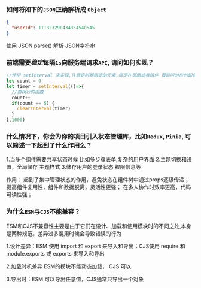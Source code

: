 ### 如何将如下的`JSON`正确解析成 `Object`
```json
{
  "userId": 111323290434354540545
}
```
使用 JSON.parse() 解析 JSON字符串

### 前端需要*稳定*每隔`1s`向服务端请求`API`, 请问如何实现？

```javascript
//使用 setInterval 来实现,注意定时器绑定的元素,绑定在页面或者组件 要监听对应的卸载生命周期函数 执行 clearInterval
let count = 0
let timer = setInterval(()=>{
  //要执行的函数
  count++
  if(count == 5) {
    clearInterval(timer)
  }
},1000)
```

### 什么情况下，你会为你的项目引入状态管理库，比如`Redux`, `Pinia`, 可以简述一下起到了什么作用么？
1.当多个组件需要共享状态时候 比如多步骤表单,复杂的用户界面
2.主题切换和设置，全局储存 主题样式
3.储存用户的登录状态 权限信息等

作用： 
起到了集中管理状态的作用，避免状态在组件树中通过props逐级传递；
提高组件复用性，组件和数据脱离，灵活性更强；
在多人协作时效率更高，代码可读性强；

### 为什么`ESM`与`CJS`不能兼容？

ESM和CJS不兼容性主要是由于它们在设计、加载和使用模块时的不同之处,本身是两种规范。差异过多混用时候会导致错误的行为

1.设计差异：ESM 使用 import 和 export 来导入和导出；CJS使用 require 和 module.exports 或 exports 来导入和导出

2.加载时机差异 ESM的模块不能动态加载， CJS 可以

3.导出时：ESM 可以导出任意值，CJS通常只导出一个对象






